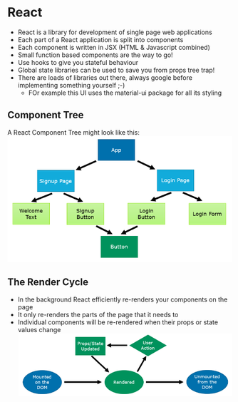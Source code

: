 # React
* React is a library for development of single page web applications
* Each part of a React application is split into components
* Each component is written in JSX (HTML & Javascript combined)
* Small function based components are the way to go!
* Use hooks to give you stateful behaviour
* Global state libraries can be used to save you from props tree trap!
* There are loads of libraries out there, always google before implementing something yourself ;-)
    * FOr example this UI uses the material-ui package for all its styling

## Component Tree
A React Component Tree might look like this:
![Component Tree](images/ComponentTree.png)

## The Render Cycle
* In the background React efficiently re-renders your components on the page
* It only re-renders the parts of the page that it needs to
* Individual components will be re-rendered when their props or state values change
![Render Cycle](images/RenderCycle.png)